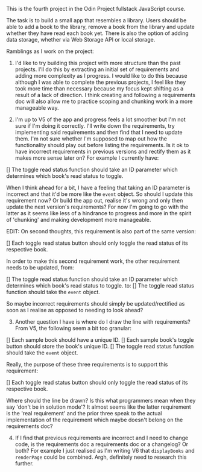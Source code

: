 This is the fourth project in the Odin Project fullstack JavaScript course.

The task is to build a small app that resembles a library. Users should be able to add a book to the library, remove a book from the library and update whether they have read each book yet. There is also the option of adding data storage, whether via Web Storage API or local storage.

Ramblings as I work on the project:

1. I'd like to try building this project with more structure than the past projects. I'll do this by extracting an initial set of requirements and adding more complexity as I progress. I would like to do this because although I was able to complete the previous projects, I feel like they took more time than necessary because my focus kept shifting as a result of a lack of direction. I think creating and following a requirements doc will also allow me to practice scoping and chunking work in a more manageable way.

2. I'm up to V5 of the app and progress feels a lot smoother but I'm not sure if I'm doing it correctly. I'll write down the requirements, try implementing said requirements and then find that I need to update them. I'm not sure whether I'm supposed to map out how the functionality should play out before listing the requirements. Is it ok to have incorrect requirements in previous versions and rectify them as it makes more sense later on? For example I currently have:

[] The toggle read status function should take an ID parameter which determines which book's read status to toggle.

When I think ahead for a bit, I have a feeling that taking an ID parameter is incorrect and that it'd be more like the `event` object. So should I update this requirement now? Or build the app out, realise it's wrong and only then update the next version's requirements? For now I'm going to go with the latter as it seems like less of a hindrance to progress and more in the spirit of 'chunking' and making development more manageable.

EDIT: On second thoughts, this requirement is also part of the same version:

[] Each toggle read status button should only toggle the read status of its respective book.

In order to make this second requirement work, the other requirement needs to be updated, from:

[] The toggle read status function should take an ID parameter which determines which book's read status to toggle.
to:
[] The toggle read status function should take the `event` object.

So maybe incorrect requirements should simply be updated/rectified as soon as I realise as opposed to needing to look ahead?

3. Another question I have is where do I draw the line with requirements? From V5, the following seem a bit too granular:

[] Each sample book should have a unique ID.
[] Each sample book's toggle button should store the book's unique ID.
[] The toggle read status function should take the `event` object.

Really, the purpose of these three requirements is to support this requirement:

[] Each toggle read status button should only toggle the read status of its respective book.

Where should the line be drawn? Is this what programmers mean when they say 'don't be in solution mode'? It almost seems like the latter requirement is the 'real requirement' and the prior three speak to the actual implementation of the requirement which maybe doesn't belong on the requirements doc?

4. If I find that previous requirements are incorrect and I need to change code, is the requirements doc a requirements doc or a changelog? Or both? For example I just realised as I'm writing V6 that `displayBooks` and `renderPage` could be combined. Argh, definitely need to research this further. 